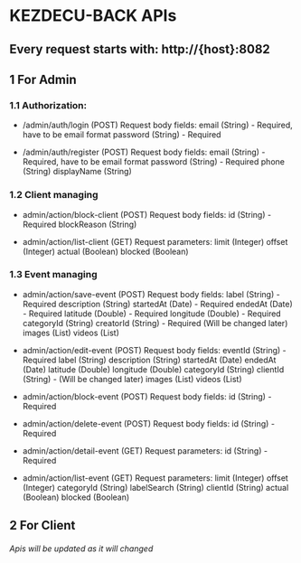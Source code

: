# KEZDECU-BACK APIs

## Every request starts with: http://{host}:8082


## 1 For Admin

### 1.1 Authorization:

- /admin/auth/login (POST)
Request body fields: 
    email (String) - Required, have to be email format
    password (String) - Required

- /admin/auth/register (POST)
Request body fields: 
    email (String) - Required, have to be email format
    password (String) - Required
    phone (String)
    displayName (String)
    
### 1.2 Client managing

- admin/action/block-client (POST)
Request body fields:
    id (String) - Required
    blockReason (String)
    
- admin/action/list-client (GET)
Request parameters:
   limit (Integer)
   offset (Integer)
   actual (Boolean)
   blocked (Boolean)
   
### 1.3 Event managing

- admin/action/save-event (POST)
Request body fields: 
    label (String) - Required
    description (String)
    startedAt (Date) - Required
    endedAt (Date) - Required
    latitude (Double) - Required
    longitude (Double) - Required
    categoryId (String)
    creatorId (String) - Required (Will be changed later)
    images (List<MultipartFile>)
    videos (List<MultipartFile>)
  
- admin/action/edit-event (POST)
Request body fields: 
    eventId (String) - Required
    label (String)
    description (String)
    startedAt (Date)
    endedAt (Date)
    latitude (Double)
    longitude (Double)
    categoryId (String)
    clientId (String) - (Will be changed later)
    images (List<MultipartFile>)
    videos (List<MultipartFile>)
  
- admin/action/block-event (POST)
Request body fields: 
    id (String) - Required
  
- admin/action/delete-event (POST)
Request body fields: 
    id (String) - Required
  
- admin/action/detail-event (GET)
Request parameters: 
    id (String) - Required
  
- admin/action/list-event (GET)
Request parameters:
   limit (Integer)
   offset (Integer)
   categoryId (String)
   labelSearch (String)
   clientId (String)
   actual (Boolean)
   blocked (Boolean)
 

## 2 For Client


###### Apis will be updated as it will changed
